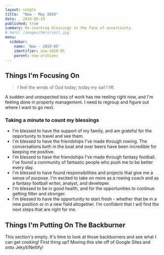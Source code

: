```yaml
---
layout: single
title:  "Now - May 2019"
date:   2019-05-19
published: true
summary: Re-counting blessings in the face of uncertainty.
# hero: /images/hero/sail.jpg
menu:
  sidebar:
    name: 'Now - 2019-05'
    identifier: now-2019-05
    parent: now-archives
---
```

## Things I'm Focusing On

> I feel the winds of God today; today my sail I lift.

A sudden and unexpected loss of work has me reeling right now, and I'm feeling done in property management. I need to regroup and figure out where I want to go next.

### Taking a minute to count my blessings

- I'm blessed to have the support of my family, and am grateful for the opportunity to travel and see them.
- I'm blessed to have the friendships I've made through rowing. The conversations both in the boat and over beers have been incredible for keeping me positive.
- I'm blessed to have the friendships I've made through fantasy football. I've found a community of fantastic people who push me to be better every day.  
- I'm blessed to have found responsibilities and projects that give me a sense of purpose. I'm excited to take on more as a rowing coach and as a fantasy football writer, analyst, and developer.
- I'm blessed to be in good health, and for the opportunities to continue getting fitter and stronger.
- I'm blessed to have the opportunity to start fresh - whether that be in a new position or in a new field altogether. I'm confident that I will find the next steps that are right for me.

## Things I'm Putting On The Backburner

This section's empty. It's time to look at those backburners and see what I can get cooking! First thing up? Moving this site off of Google Sites and onto Jekyll/Netlify!

